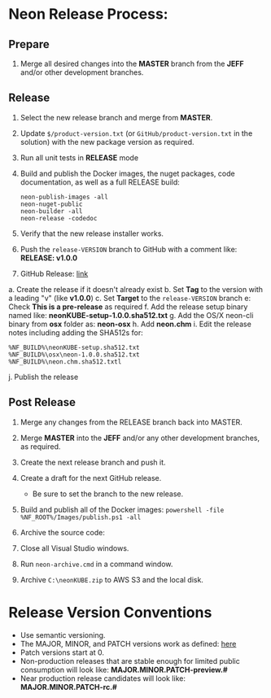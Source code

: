 # Neon Release Process:

## Prepare

1. Merge all desired changes into the **MASTER** branch from the **JEFF** and/or other development branches.

## Release 

1. Select the new release branch and merge from **MASTER**.

2. Update `$/product-version.txt` (or `GitHub/product-version.txt` in the solution) with the 
   new package version as required.

3. Run all unit tests in **RELEASE** mode

4. Build and publish the Docker images, the nuget packages, code documentation, as well as a full RELEASE build:
   ```
   neon-publish-images -all
   neon-nuget-public
   neon-builder -all
   neon-release -codedoc
   ```

5. Verify that the new release installer works.

6. Push the `release-VERSION` branch to GitHub with a comment like: **RELEASE: v1.0.0**

7. GitHub Release: [link](https://help.github.com/articles/creating-releases/)

  a. Create the release if it doesn't already exist
  b. Set **Tag** to the version with a leading "v" (like **v1.0.0**)
  c. Set **Target** to the `release-VERSION` branch
  e: Check **This is a pre-release** as required
  f. Add the release setup binary named like: **neonKUBE-setup-1.0.0.sha512.txt**
  g. Add the OS/X neon-cli binary from **osx** folder as: **neon-osx**
  h. Add **neon.chm**
  i. Edit the release notes including adding the SHA512s for:
  ```
  %NF_BUILD%\neonKUBE-setup.sha512.txt
  %NF_BUILD%\osx\neon-1.0.0.sha512.txt
  %NF_BUILD%\neon.chm.sha512.txtl
  ```
  j. Publish the release

## Post Release

1. Merge any changes from the RELEASE branch back into MASTER.

2. Merge **MASTER** into the **JEFF** and/or any other development branches, as required.

3. Create the next release branch and push it.

4. Create a draft for the next GitHub release.

    * Be sure to set the branch to the new release.

5. Build and publish all of the Docker images: `powershell -file %NF_ROOT%/Images/publish.ps1 -all`

6. Archive the source code:

  1. Close all Visual Studio windows.
  2. Run `neon-archive.cmd` in a command window.
  3. Archive `C:\neonKUBE.zip` to AWS S3 and the local disk.

 # Release Version Conventions

* Use semantic versioning.
* The MAJOR, MINOR, and PATCH versions work as defined: [here](https://semver.org/)
* Patch versions start at 0.
* Non-production releases that are stable enough for limited public consumption will look like: **MAJOR.MINOR.PATCH-preview.#**
* Near production release candidates will look like: **MAJOR.MINOR.PATCH-rc.#**
